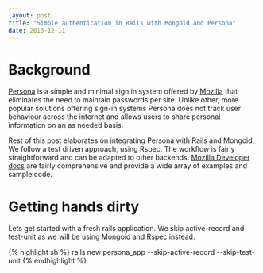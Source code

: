 ```yaml
---
layout: post
title: "Simple authentication in Rails with Mongoid and Persona"
date: 2013-12-11
---
```


# Background

[Persona](http://www.mozilla.org/en-US/persona/) is a simple and
minimal sign in system offered by [Mozilla](http://www.mozilla.org) 
that eliminates the need to maintain passwords per site. 
Unlike other, more popular solutions offering sign-in systems 
Persona does not track user behaviour across the internet and 
allows users to share personal information on an as needed basis.

Rest of this post elaborates on integrating Persona with Rails and
Mongoid. We follow a test driven approach, using Rspec. The workflow
is fairly straightforward and can be adapted to other backends. [Mozilla
Developer docs](https://developer.mozilla.org/persona) are fairly 
comprehensive and provide a wide array of examples and sample code.

# Getting hands dirty

Lets get started with a fresh rails application. We skip active-record
and test-unit as we will be using Mongoid and Rspec instead.

{% highlight sh %}
rails new persona_app --skip-active-record --skip-test-unit
{% endhighlight %}